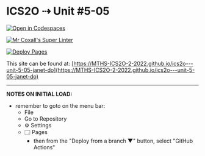 # ICS2O ⇢ Unit #5-05

[![Open in Codespaces](https://classroom.github.com/assets/launch-codespace-f4981d0f882b2a3f0472912d15f9806d57e124e0fc890972558857b51b24a6f9.svg)](https://classroom.github.com/open-in-codespaces?assignment_repo_id=10592583)

[![Mr Coxall's Super Linter](https://github.com/MTHS-ICS2O-2-2022/ics2o---unit-5-05-janet-do/workflows/Mr%20Coxall's%20Super%20Linter/badge.svg)](https://github.com/MTHS-ICS2O-2-2022/ics2o---unit-5-05-janet-do/actions)

[![Deploy Pages](https://github.com/MTHS-ICS2O-2-2022/ics2o---unit-5-05-janet-do/workflows/Deploy%20Pages/badge.svg)](https://github.com/MTHS-ICS2O-2-2022/ics2o---unit-5-05-janet-do/actions)

This site can be found at: [https://MTHS-ICS2O-2-2022.github.io/ics2o---unit-5-05-janet-do](https://MTHS-ICS2O-2-2022.github.io/ics2o---unit-5-05-janet-do)

---

**NOTES ON INITIAL LOAD:**
- remember to goto on the menu bar:
  - File
  - Go to Repository
  - ⚙ Settings
  - 🗔 Pages
    - then from the "Deploy from a branch ▼" button, select "GitHub Actions"
